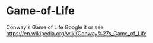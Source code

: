 # Game-of-Life
Conway's Game of Life
Google it or
see https://en.wikipedia.org/wiki/Conway%27s_Game_of_Life
